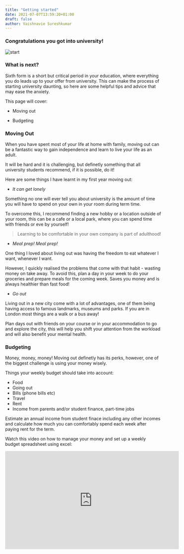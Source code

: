 ```yaml
---
title: "Getting started"
date: 2021-07-07T13:59:20+01:00
draft: false
author: Vaishnavie Sureshkumar
---
```


### Congratulations you got into university! 

![start](/images/start.jpg)

### What is next? 

Sixth form is a short but critical period in your education, where everything you do leads up to your offer from university. This can make the process of starting university daunting, so here are some helpful tips and advice that may ease the anxiety. 

This page will cover: 

- Moving out

- Budgeting 

### Moving Out 

When you have spent most of your life at home with family, moving out can be a fantastic way to gain independence and learn to live your life as an adult.

It will be hard and it is challenging, but definetly something that all university students recommend, if it is possible, do it! 

Here are some things I have learnt in my first year moving out: 

- _It can get lonely_

Something no one will ever tell you about university is the amount of time you will have to spend on your own in your room during term time. 

To overcome this, I recommend finding a new hobby or a location outside of your room, this can be a cafe or a local park, where you can spend time with friends or eve by yourself! 

> Learning to be comfortable in your own company is part of adulthood! 

- _Meal prep! Meal prep!_

One thing I loved about living out was having the freedom to eat whatever I want, whenever I want. 

However, I quickly realised the problems that come with that habit - wasting money on take away. To avoid this, plan a day in your week to do your groceries and prepare meals for the coming week. Saves you money and is always healthier than fast food!

- _Go out_

Living out in a new city come with a lot of advantages, one of them being having access to famous landmarks, museums and parks. If you are in London most things are a walk or a bus away!

Plan days out with friends on your course or in your accommodation to go and explore the city, this will help you shift your attention from the workload and will also benefit your mental health. 

### Budgeting 

Money, money, money! Moving out definetly has its perks, however, one of the biggest challenge is using your money wisely. 

Things your weekly budget should take into account: 

- Food
- Going out 
- Bills (phone bills etc)
- Travel 
- Rent 
- Income from parents and/or student finance, part-time jobs

Estimate an annual income from student finace including any other incomes and calculate how much you can comfortably spend each week after paying rent for the term. 

Watch this video on how to manage your money and set up a weekly budget spreadsheet using excel: 

<iframe width="560" height="315" src="https://www.youtube.com/embed/JtJREOIXMJI" title="YouTube video player" frameborder="0" allow="accelerometer; autoplay; clipboard-write; encrypted-media; gyroscope; picture-in-picture" allowfullscreen></iframe>